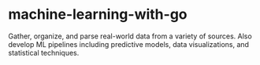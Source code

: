 # machine-learning-with-go
Gather, organize, and parse real-world data from a variety of sources. Also develop ML pipelines including predictive models, data visualizations, and statistical techniques.
